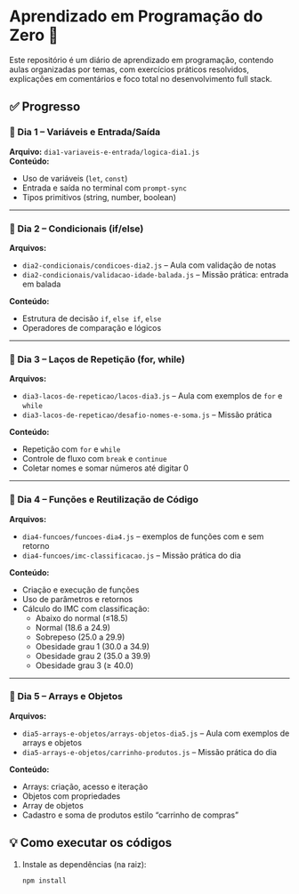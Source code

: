 # Aprendizado em Programação do Zero 🚀

Este repositório é um diário de aprendizado em programação, contendo aulas organizadas por temas, com exercícios práticos resolvidos, explicações em comentários e foco total no desenvolvimento full stack.

## ✅ Progresso

### 📌 Dia 1 – Variáveis e Entrada/Saída
**Arquivo:** `dia1-variaveis-e-entrada/logica-dia1.js`  
**Conteúdo:**
- Uso de variáveis (`let`, `const`)
- Entrada e saída no terminal com `prompt-sync`
- Tipos primitivos (string, number, boolean)

---

### 📌 Dia 2 – Condicionais (if/else)
**Arquivos:**
- `dia2-condicionais/condicoes-dia2.js` – Aula com validação de notas
- `dia2-condicionais/validacao-idade-balada.js` – Missão prática: entrada em balada

**Conteúdo:**
- Estrutura de decisão `if`, `else if`, `else`
- Operadores de comparação e lógicos

---

### 📌 Dia 3 – Laços de Repetição (for, while)
**Arquivos:**
- `dia3-lacos-de-repeticao/lacos-dia3.js` – Aula com exemplos de `for` e `while`
- `dia3-lacos-de-repeticao/desafio-nomes-e-soma.js` – Missão prática

**Conteúdo:**
- Repetição com `for` e `while`
- Controle de fluxo com `break` e `continue`
- Coletar nomes e somar números até digitar 0

---

### 📌 Dia 4 – Funções e Reutilização de Código
**Arquivos:**
- `dia4-funcoes/funcoes-dia4.js` – exemplos de funções com e sem retorno
- `dia4-funcoes/imc-classificacao.js` – Missão prática do dia

**Conteúdo:**
- Criação e execução de funções
- Uso de parâmetros e retornos
- Cálculo do IMC com classificação:
  - Abaixo do normal (≤18.5)
  - Normal (18.6 a 24.9)
  - Sobrepeso (25.0 a 29.9)
  - Obesidade grau 1 (30.0 a 34.9)
  - Obesidade grau 2 (35.0 a 39.9)
  - Obesidade grau 3 (≥ 40.0)

---

### 📌 Dia 5 – Arrays e Objetos
**Arquivos:**
- `dia5-arrays-e-objetos/arrays-objetos-dia5.js` – Aula com exemplos de arrays e objetos
- `dia5-arrays-e-objetos/carrinho-produtos.js` – Missão prática do dia

**Conteúdo:**
- Arrays: criação, acesso e iteração
- Objetos com propriedades
- Array de objetos
- Cadastro e soma de produtos estilo “carrinho de compras”


## 💡 Como executar os códigos

1. Instale as dependências (na raiz):
   ```bash
   npm install


